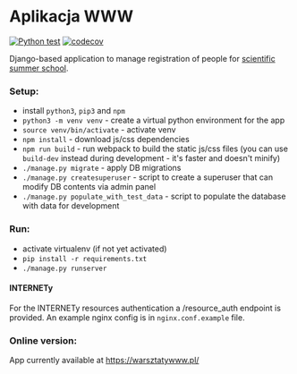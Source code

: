 Aplikacja WWW
=============

[![Python test](https://github.com/warsztatywww/aplikacjawww/workflows/Python%20test/badge.svg)](https://github.com/warsztatywww/aplikacjawww/actions?query=branch%3Amaster+workflow%3A%22Python+test%22)
[![codecov](https://codecov.io/gh/warsztatywww/aplikacjawww/branch/master/graph/badge.svg?token=xqOEznDxRX)](https://codecov.io/gh/warsztatywww/aplikacjawww)

Django-based application to manage registration of people for [scientific summer school](https://warsztatywww.pl/).

### Setup:
- install `python3`, `pip3` and `npm`
- `python3 -m venv venv` - create a virtual python environment for the app
- `source venv/bin/activate` - activate venv
- `npm install` - download js/css dependencies
- `npm run build` - run webpack to build the static js/css files (you can use `build-dev` instead during development - it's faster and doesn't minify)
- `./manage.py migrate` - apply DB migrations
- `./manage.py createsuperuser` - script to create a superuser that can modify DB contents via admin panel
- `./manage.py populate_with_test_data` - script to populate the database with data for development

### Run:
- activate virtualenv (if not yet activated)
- `pip install -r requirements.txt`
- `./manage.py runserver`

#### INTERNETy

For the INTERNETy resources authentication a /resource\_auth endpoint is provided. An example nginx config is in `nginx.conf.example` file.

### Online version:
App currently available at https://warsztatywww.pl/
